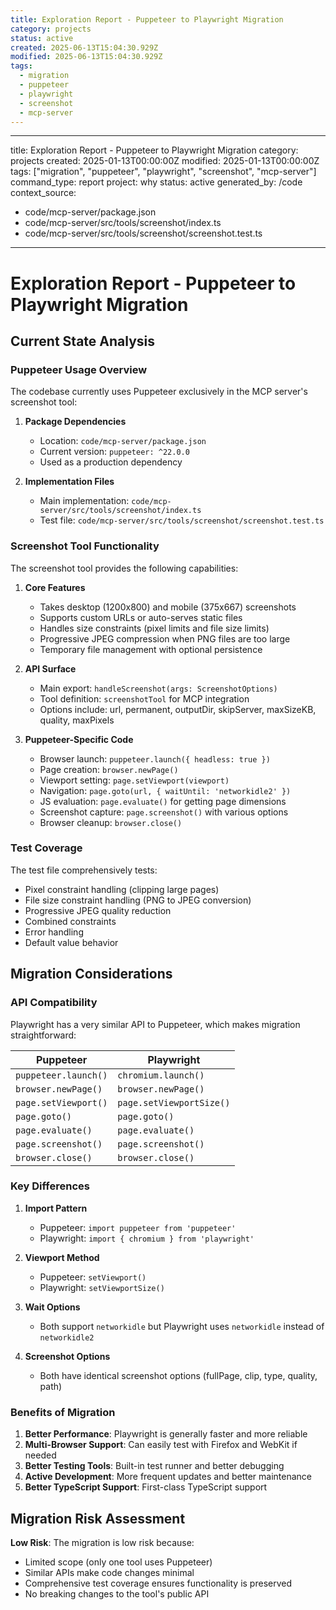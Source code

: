 ```yaml
---
title: Exploration Report - Puppeteer to Playwright Migration
category: projects
status: active
created: 2025-06-13T15:04:30.929Z
modified: 2025-06-13T15:04:30.929Z
tags:
  - migration
  - puppeteer
  - playwright
  - screenshot
  - mcp-server
---
```


---

title: Exploration Report - Puppeteer to Playwright Migration
category: projects
created: 2025-01-13T00:00:00Z
modified: 2025-01-13T00:00:00Z
tags: ["migration", "puppeteer", "playwright", "screenshot", "mcp-server"]
command_type: report
project: why
status: active
generated_by: /code
context_source:

- code/mcp-server/package.json
- code/mcp-server/src/tools/screenshot/index.ts
- code/mcp-server/src/tools/screenshot/screenshot.test.ts

---

# Exploration Report - Puppeteer to Playwright Migration

## Current State Analysis

### Puppeteer Usage Overview

The codebase currently uses Puppeteer exclusively in the MCP server's screenshot tool:

1. **Package Dependencies**

   - Location: `code/mcp-server/package.json`
   - Current version: `puppeteer: ^22.0.0`
   - Used as a production dependency

2. **Implementation Files**
   - Main implementation: `code/mcp-server/src/tools/screenshot/index.ts`
   - Test file: `code/mcp-server/src/tools/screenshot/screenshot.test.ts`

### Screenshot Tool Functionality

The screenshot tool provides the following capabilities:

1. **Core Features**

   - Takes desktop (1200x800) and mobile (375x667) screenshots
   - Supports custom URLs or auto-serves static files
   - Handles size constraints (pixel limits and file size limits)
   - Progressive JPEG compression when PNG files are too large
   - Temporary file management with optional persistence

2. **API Surface**

   - Main export: `handleScreenshot(args: ScreenshotOptions)`
   - Tool definition: `screenshotTool` for MCP integration
   - Options include: url, permanent, outputDir, skipServer, maxSizeKB, quality, maxPixels

3. **Puppeteer-Specific Code**
   - Browser launch: `puppeteer.launch({ headless: true })`
   - Page creation: `browser.newPage()`
   - Viewport setting: `page.setViewport(viewport)`
   - Navigation: `page.goto(url, { waitUntil: 'networkidle2' })`
   - JS evaluation: `page.evaluate()` for getting page dimensions
   - Screenshot capture: `page.screenshot()` with various options
   - Browser cleanup: `browser.close()`

### Test Coverage

The test file comprehensively tests:

- Pixel constraint handling (clipping large pages)
- File size constraint handling (PNG to JPEG conversion)
- Progressive JPEG quality reduction
- Combined constraints
- Error handling
- Default value behavior

## Migration Considerations

### API Compatibility

Playwright has a very similar API to Puppeteer, which makes migration straightforward:

| Puppeteer            | Playwright               |
| -------------------- | ------------------------ |
| `puppeteer.launch()` | `chromium.launch()`      |
| `browser.newPage()`  | `browser.newPage()`      |
| `page.setViewport()` | `page.setViewportSize()` |
| `page.goto()`        | `page.goto()`            |
| `page.evaluate()`    | `page.evaluate()`        |
| `page.screenshot()`  | `page.screenshot()`      |
| `browser.close()`    | `browser.close()`        |

### Key Differences

1. **Import Pattern**

   - Puppeteer: `import puppeteer from 'puppeteer'`
   - Playwright: `import { chromium } from 'playwright'`

2. **Viewport Method**

   - Puppeteer: `setViewport()`
   - Playwright: `setViewportSize()`

3. **Wait Options**

   - Both support `networkidle` but Playwright uses `networkidle` instead of `networkidle2`

4. **Screenshot Options**
   - Both have identical screenshot options (fullPage, clip, type, quality, path)

### Benefits of Migration

1. **Better Performance**: Playwright is generally faster and more reliable
2. **Multi-Browser Support**: Can easily test with Firefox and WebKit if needed
3. **Better Testing Tools**: Built-in test runner and better debugging
4. **Active Development**: More frequent updates and better maintenance
5. **Better TypeScript Support**: First-class TypeScript support

## Migration Risk Assessment

**Low Risk**: The migration is low risk because:

- Limited scope (only one tool uses Puppeteer)
- Similar APIs make code changes minimal
- Comprehensive test coverage ensures functionality is preserved
- No breaking changes to the tool's public API
